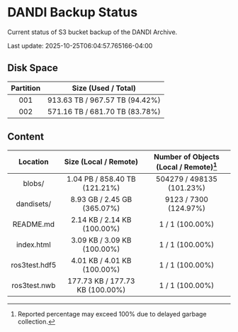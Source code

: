 # DANDI Backup Status

Current status of S3 bucket backup of the DANDI Archive.

Last update: 2025-10-25T06:04:57.765166-04:00

## Disk Space

| Partition | Size (Used / Total)            |
| :---: | :----------------------------: |
| 001   | 913.63 TB / 967.57 TB (94.42%) |
| 002   | 571.16 TB / 681.70 TB (83.78%) |



## Content

| Location             | Size (Local / Remote)                    | Number of Objects (Local / Remote)[^1]   |
| :------------------: | :--------------------------------------: | :--------------------------------------: |
| blobs/               | 1.04 PB / 858.40 TB (121.21%)            | 504279 / 498135 (101.23%)                |
| dandisets/           | 8.93 GB / 2.45 GB (365.07%)              | 9123 / 7300 (124.97%)                    |
| README.md            | 2.14 KB / 2.14 KB (100.00%)              | 1 / 1 (100.00%)                          |
| index.html           | 3.09 KB / 3.09 KB (100.00%)              | 1 / 1 (100.00%)                          |
| ros3test.hdf5        | 4.01 KB / 4.01 KB (100.00%)              | 1 / 1 (100.00%)                          |
| ros3test.nwb         | 177.73 KB / 177.73 KB (100.00%)          | 1 / 1 (100.00%)                          |

[^1]: Reported percentage may exceed 100% due to delayed garbage collection.